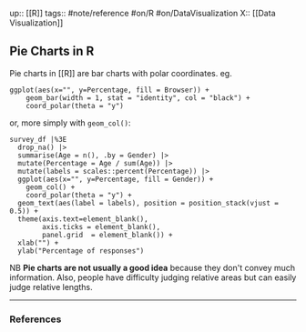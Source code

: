 up:: [[R]]
tags:: #note/reference #on/R #on/DataVisualization 
X:: [[Data Visualization]]

## Pie Charts in R

Pie charts in [[R]] are bar charts with polar coordinates. eg.

```
ggplot(aes(x="", y=Percentage, fill = Browser)) +
	geom_bar(width = 1, stat = "identity", col = "black") +
	coord_polar(theta = "y")
```

or, more simply with `geom_col()`:

```
survey_df |%3E
  drop_na() |>
  summarise(Age = n(), .by = Gender) |>
  mutate(Percentage = Age / sum(Age)) |>
  mutate(labels = scales::percent(Percentage)) |>
  ggplot(aes(x="", y=Percentage, fill = Gender)) +
	geom_col() +
	coord_polar(theta = "y") +
  geom_text(aes(label = labels), position = position_stack(vjust = 0.5)) +
  theme(axis.text=element_blank(), 
        axis.ticks = element_blank(), 
        panel.grid  = element_blank()) +
  xlab("") +
  ylab("Percentage of responses")
```

NB **Pie charts are not usually a good idea** because they don't convey much information. Also, people have difficulty judging relative areas but can easily judge relative lengths.

---
### References

